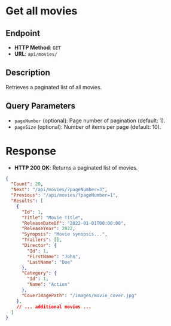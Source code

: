 # Get all movies

## Endpoint

* **HTTP Method**: `GET`
* **URL**: `api/movies/`

## Description

Retrieves a paginated list of all movies.

## Query Parameters

* `pageNumber` (optional): Page number of pagination (default: 1).
* `pageSize` (optional): Number of items per page (default: 10).

# Response

* **HTTP 200 OK**: Returns a paginated list of movies.

```json
{
  "Count": 20,
  "Next": "/api/movies/?pageNumber=3",
  "Previous": "/api/movies/?pageNumber=1",
  "Results": [
    {
      "Id": 1,
      "Title": "Movie Title",
      "ReleaseDateOf": "2022-01-01T00:00:00",
      "ReleaseYear": 2022,
      "Synopsis": "Movie synopsis...",
      "Trailers": [],
      "Director": {
        "Id": 1,
        "FirstName": "John",
        "LastName": "Doe"
      },
      "Category": {
        "Id": 1,
        "Name": "Action"
      },
      "CoverImagePath": "/images/movie_cover.jpg"
    },
    // ... additional movies ...
  ]
}
```